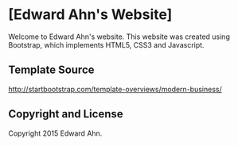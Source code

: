 # [Edward Ahn's Website]

Welcome to Edward Ahn's website. This website was created using Bootstrap, which implements HTML5, CSS3 and Javascript.

## Template Source

http://startbootstrap.com/template-overviews/modern-business/

## Copyright and License

Copyright 2015 Edward Ahn.
